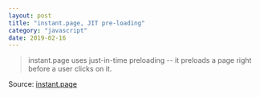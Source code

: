 ```yaml
---
layout: post
title: "instant.page, JIT pre-loading"
category: "javascript"
date: 2019-02-16
---
```


> instant.page uses just-in-time preloading -- it preloads a page right before a user clicks on it.

Source: [instant.page](https://instant.page/)

